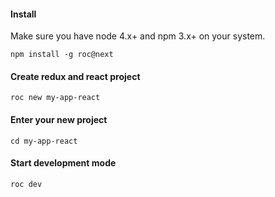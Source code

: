 #### Install
Make sure you have node 4.x+ and npm 3.x+ on your system.
```
npm install -g roc@next
```

#### Create redux and react project
```
roc new my-app-react
```

#### Enter your new project
```
cd my-app-react
```

#### Start development mode
```
roc dev
```
